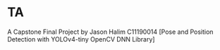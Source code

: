 # TA
A Capstone Final Project by Jason Halim C11190014 [Pose and Position Detection with YOLOv4-tiny OpenCV DNN Library]
